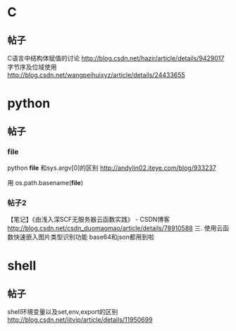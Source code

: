 
# C

## 帖子
C语言中结构体赋值的讨论  http://blog.csdn.net/hazir/article/details/9429017
字节序及位域使用 http://blog.csdn.net/wangpeihuixyz/article/details/24433655 

# python

## 帖子

### __file__
python __file__ 和sys.argv[0]的区别
http://andylin02.iteye.com/blog/933237  

用 os.path.basename(__file__)

### 帖子2
【笔记】《由浅入深SCF无服务器云函数实践》 - CSDN博客
http://blog.csdn.net/csdn_duomaomao/article/details/78910588
三. 使用云函数快速嵌入图片类型识别功能
base64和json都用到啦

# shell

## 帖子
shell环境变量以及set,env,export的区别  http://blog.csdn.net/iitvip/article/details/11950699
